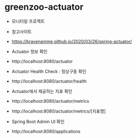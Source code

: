 # greenzoo-actuator
* 모니터링 프로젝트

* 참고사이트
* https://bravenamme.github.io/2020/03/26/spring-actuator/

* Actuator 정보 확인
* http://localhost:8080/actuator

* Actuator Health Check : 정상구동 확인
* http://localhost:8080/actuator/health

* Actuator에서 제공하는 지표 확인
* http://localhost:8080/actuator/metrics
* http://localhost:8080/actuator/metrics/[지표명]

* Spring Boot Admin UI 확인
* http://localhost:8080/applications